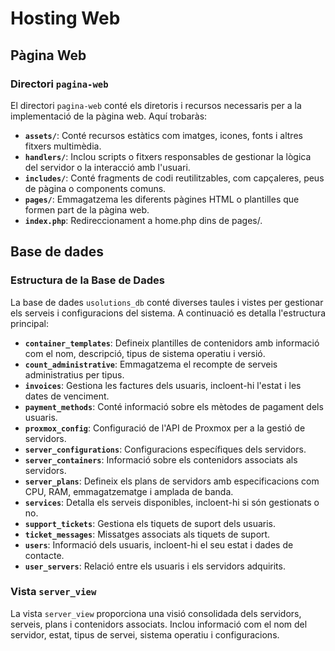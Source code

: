 # Hosting Web

## Pàgina Web

### Directori `pagina-web`

El directori `pagina-web` conté els diretoris i recursos necessaris per a la implementació de la pàgina web. Aquí trobaràs:

- **`assets/`**: Conté recursos estàtics com imatges, icones, fonts i altres fitxers multimèdia.
- **`handlers/`**: Inclou scripts o fitxers responsables de gestionar la lògica del servidor o la interacció amb l'usuari.
- **`includes/`**: Conté fragments de codi reutilitzables, com capçaleres, peus de pàgina o components comuns.
- **`pages/`**: Emmagatzema les diferents pàgines HTML o plantilles que formen part de la pàgina web.
- **`index.php`**: Redireccionament a home.php dins de pages/.

## Base de dades

### Estructura de la Base de Dades

La base de dades `usolutions_db` conté diverses taules i vistes per gestionar els serveis i configuracions del sistema. A continuació es detalla l'estructura principal:

- **`container_templates`**: Defineix plantilles de contenidors amb informació com el nom, descripció, tipus de sistema operatiu i versió.
- **`count_administrative`**: Emmagatzema el recompte de serveis administratius per tipus.
- **`invoices`**: Gestiona les factures dels usuaris, incloent-hi l'estat i les dates de venciment.
- **`payment_methods`**: Conté informació sobre els mètodes de pagament dels usuaris.
- **`proxmox_config`**: Configuració de l'API de Proxmox per a la gestió de servidors.
- **`server_configurations`**: Configuracions específiques dels servidors.
- **`server_containers`**: Informació sobre els contenidors associats als servidors.
- **`server_plans`**: Defineix els plans de servidors amb especificacions com CPU, RAM, emmagatzematge i amplada de banda.
- **`services`**: Detalla els serveis disponibles, incloent-hi si són gestionats o no.
- **`support_tickets`**: Gestiona els tiquets de suport dels usuaris.
- **`ticket_messages`**: Missatges associats als tiquets de suport.
- **`users`**: Informació dels usuaris, incloent-hi el seu estat i dades de contacte.
- **`user_servers`**: Relació entre els usuaris i els servidors adquirits.

### Vista `server_view`

La vista `server_view` proporciona una visió consolidada dels servidors, serveis, plans i contenidors associats. Inclou informació com el nom del servidor, estat, tipus de servei, sistema operatiu i configuracions.
